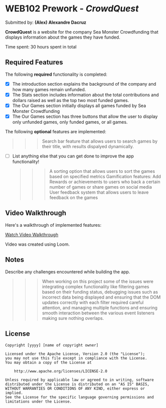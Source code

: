 # WEB102 Prework - *CrowdQuest*

Submitted by: **(Alex) Alexandre Dacruz**

**CrowdQuest** is a website for the company Sea Monster Crowdfunding that displays information about the games they have funded.

Time spent: 30 hours spent in total

## Required Features

The following **required** functionality is completed:

* [x] The introduction section explains the background of the company and how many games remain unfunded.
* [x] The Stats section includes information about the total contributions and dollars raised as well as the top two most funded games.
* [x] The Our Games section initially displays all games funded by Sea Monster Crowdfunding
* [x] The Our Games section has three buttons that allow the user to display only unfunded games, only funded games, or all games.

The following **optional** features are implemented:

>>>Search bar feature that allows users to search games by their title, with results 
dispalyed dynamically.  


* [ ] List anything else that you can get done to improve the app functionality!
        
    >>>A sorting option that allows users to sort the games based on specified metrics
    >>>Gamification features: Add Rewards or achievements to users who back a certain number of games or share games on social media
    >>> User feedback system that allows users to leave feedback on the games 


## Video Walkthrough

Here's a walkthrough of implemented features:

<a href="https://www.loom.com/share/7befd14239c74cfab3079d55c6191b6d?sid=17bb3d39-33b2-42af-87e9-d99d5fbc545b" target="_blank">
    Watch Video Walkthrough
</a>

 
<!-- Replace this with whatever GIF tool you used! -->
Video was created using Loom. 
<!-- Recommended tools:
[Kap](https://getkap.co/) for macOS
[ScreenToGif](https://www.screentogif.com/) for Windows
[peek](https://github.com/phw/peek) for Linux. -->

## Notes

Describe any challenges encountered while building the app.

>>> When working on this project some of the issues were integrating complex functionality 
like filtering games based on their funding status, debugging issues such as incorrect data 
being displayed and ensuring that the DOM updates correctly with each filter required 
careful attention, and managing multiple functions and ensuring smooth interaction 
between the various event listeners making sure nothing overlaps. 

## License

    Copyright [yyyy] [name of copyright owner]

    Licensed under the Apache License, Version 2.0 (the "License");
    you may not use this file except in compliance with the License.
    You may obtain a copy of the License at

        http://www.apache.org/licenses/LICENSE-2.0

    Unless required by applicable law or agreed to in writing, software
    distributed under the License is distributed on an "AS IS" BASIS,
    WITHOUT WARRANTIES OR CONDITIONS OF ANY KIND, either express or implied.
    See the License for the specific language governing permissions and
    limitations under the License.
